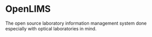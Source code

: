 # OpenLIMS
The open source laboratory information management system done especially with optical laboratories in mind.
